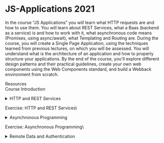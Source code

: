 # JS-Applications 2021

In the course "JS Applications" you will learn what HTTP requests are and how to use them. You will learn about REST Services, what a Baas (backend as a service) is and how to work with it, what asynchronous code means (Promises, using async/await), what Templating and Routing are. During the course, you will create a Single Page Application, using the techniques learned from previous lectures, on which you will be assessed. You will understand what is the architecture of an application and how to properly structure your applications. By the end of the course, you'll explore different design patterns and their practical guidelines, create your own web components using the Web Components standard, and build a Webback environment from scratch.


Resources\
Course Introduction
<details>
  <summary>HTTP and REST Services</summary>
  
  ### HTTP and REST Services
    * HTTP Headers;
    * CRUD Operations;
    * REST Services;
    * Popular BaaS Solutions.
</details>

Exercise: HTTP and REST Services\
<details>
  <summary>Asynchronous Programming</summary>
  
  ### Asynchronous Programming
    * AJAX (Promises Basics, Fetch API);
    * Asynchronous Programming;
    * Promises Deep Dive;
    * Async / Await.
</details>

Exercise: Asynchronous Programming\
<details>
  <summary>Remote Data and Authentication</summary>
  
  ### Remote Data and Authentication
    * Managing Remote Data;
    * HTML Forms;
    * CRUD Operations;
    * User Authentication.
</details>
